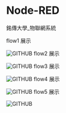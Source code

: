 # Node-RED
銘傳大學_物聯網系統

flow1  展示



![GITHUB]( https://i.imgur.com/HXk9PMf.png "flow1")
flow2  展示



![GITHUB]( https://i.imgur.com/CRykhyz.png "flow2")
flow3  展示



![GITHUB]( https://i.imgur.com/SlB87lZ.png "flow3")
flow4  展示



![GITHUB]( https://i.imgur.com/xaPczSp.png "flow4")
flow5  展示



![GITHUB]( https://i.imgur.com/N8u7xZb.png "flow5")

